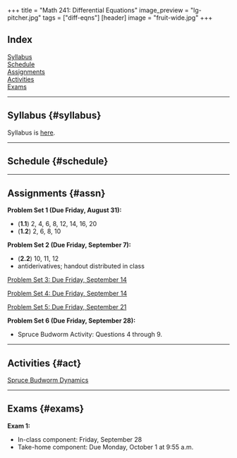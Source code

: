 +++
title = "Math 241: Differential Equations"
image_preview = "lg-pitcher.jpg"
tags = ["diff-eqns"]
[header]
image = "fruit-wide.jpg"
+++

## Index

[Syllabus](#syllabus)  
[Schedule](#schedule)  
[Assignments](#assn)  
[Activities](#act)  
[Exams](#exams)  

---------------------------------------------------------------------

## Syllabus {#syllabus}

Syllabus is [here](/courses/MATH241/syllabus/).  

---------------------------------------------------------------------

## Schedule {#schedule}

---------------------------------------------------------------------

## Assignments {#assn}

**Problem Set 1 (Due Friday, August 31):**

  - (**1.1**) 2, 4, 6, 8, 12, 14, 16, 20  
  - (**1.2**) 2, 6, 8, 10  
  
**Problem Set 2 (Due Friday, September 7):**

  - (**2.2**) 10, 11, 12  
  - antiderivatives; handout distributed in class

[Problem Set 3: Due Friday, September 14](/courses/MATH241/assignments/differential-equations-problem-set-4/)

[Problem Set 4: Due Friday, September 14](/courses/MATH241/assignments/differential-equations-problem-set-5/)

[Problem Set 5: Due Friday, September 21](/courses/MATH241/assignments/differential-equations-problem-set-6/)

**Problem Set 6 (Due Friday, September 28):**

  - Spruce Budworm Activity: Questions 4 through 9.

---------------------------------------------------------------------

## Activities {#act}

[Spruce Budworm Dynamics](/courses/MATH241/activities/spruce-budworm-dynamics/)


-------------------------------------------

## Exams {#exams}

**Exam 1:**

  - In-class component: Friday, September 28
  - Take-home component: Due Monday, October 1 at 9:55 a.m.
